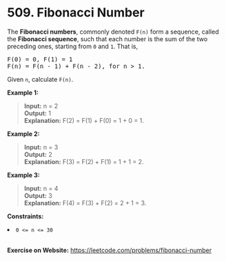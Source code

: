 # 509. Fibonacci Number

The **Fibonacci numbers**, commonly denoted `F(n)` form a sequence, called the **Fibonacci sequence**, such that each number is the sum of the two preceding ones, starting from `0` and `1`. That is,

<pre>
F(0) = 0, F(1) = 1
F(n) = F(n - 1) + F(n - 2), for n &gt; 1.
</pre>

Given `n`, calculate `F(n)`.

 


**Example 1:**

>**Input:** n = 2  
**Output:** 1  
**Explanation:** F(2) = F(1) + F(0) = 1 + 0 = 1.

**Example 2:**

>**Input:** n = 3  
**Output:** 2  
**Explanation:** F(3) = F(2) + F(1) = 1 + 1 = 2.

**Example 3:**

>**Input:** n = 4  
**Output:** 3  
**Explanation:** F(4) = F(3) + F(2) = 2 + 1 = 3.
 

**Constraints:**

<li><code>0 &lt;= n &lt;= 30</code></li>

<br/>

**Exercise on Website:** https://leetcode.com/problems/fibonacci-number
